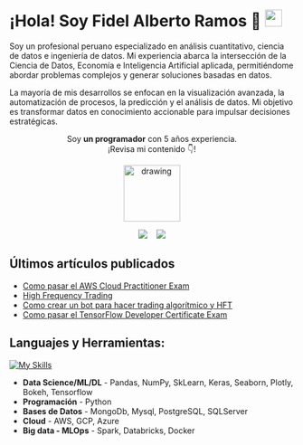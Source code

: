 <h1>¡Hola! Soy Fidel Alberto Ramos 👋 <img src="https://emojis.slackmojis.com/emojis/images/1531849430/4246/blob-sunglasses.gif?1531849430" width="30"/></h1>

Soy un profesional peruano especializado en análisis cuantitativo, ciencia de datos e ingeniería de datos. Mi experiencia abarca la intersección de la Ciencia de Datos, Economía e Inteligencia Artificial aplicada, permitiéndome abordar problemas complejos y generar soluciones basadas en datos.

La mayoría de mis desarrollos se enfocan en la visualización avanzada, la automatización de procesos, la predicción y el análisis de datos. Mi objetivo es transformar datos en conocimiento accionable para impulsar decisiones estratégicas.

<div id="top"></div>



<!-- PROJECT LOGO 
<br />
<div align="center">
  <a href="">
    <img src="images/logo.png" alt="Logo" width="80" height="80">
  </a>

  <h3 align="center">Descargar Curriculum Vitae</h3>
  <!--
  <p align="center">
    Tambien puedes ver mi portafolio
    <br />
    <a href="https://vittaquant-ai.com"><strong>Mi portafolio »</strong></a>
    
    <br />
    <br />
  </p>
  -->
</div>


</p>

<p align="center">Soy <strong>un programador</strong> con 5 años experiencia. <br />¡Revisa mi contenido 👇!</p>
<p align="center">
<a href="https://www.youtube.com/channel/UCCXjqeeYtqg3ez-dlnlesmA"><img align="center" src="https://res.cloudinary.com/importdata/image/upload/v1595012354/yt_logo_jjgys4.png" alt="drawing" width="100"/>
 
 
<p>

  <p align="center">
   <a href="mailto:fidelalbertoramos.c@gmail.com"><img src="https://img.shields.io/badge/e‑mail-D14836.svg?style=for-the-badge&logo=GMail&logoColor=white"/></a>
<!--   &nbsp;&nbsp;&nbsp;<a href="https://www.linkedin.com/in/fidel-alberto-ramos-950079186/"><img src="https://img.shields.io/badge/linkedin-0077B5.svg?style=for-the-badge&logo=linkedin&logoColor=white"/></a> -->
  &nbsp;&nbsp;&nbsp;<a href="https://twitter.com/VittaQuant"><img src="https://img.shields.io/badge/twitter-1DA1F2.svg?style=for-the-badge&logo=twitter&logoColor=white"/></a>
</p>

<h2>Últimos artículos publicados</h2>

- [Como pasar el AWS Cloud Practitioner Exam](https://www.linkedin.com/pulse/aws-certified-cloud-practitioner-fidel-alberto-ramos/)
- [High Frequency Trading](https://www.linkedin.com/pulse/high-frequency-trading-fidel-alberto-ramos/)
- [Como crear un bot para hacer trading algorítmico y HFT](https://www.linkedin.com/pulse/como-crear-un-bot-para-hacer-trading-algor%C3%ADtmico-y-hft-ramos/)
- [Como pasar el TensorFlow Developer Certificate Exam](https://www.linkedin.com/pulse/como-pasar-el-tensorflow-developer-certificate-exam-ramos/)



## **Languajes y Herramientas:**  

[![My Skills](https://skillicons.dev/icons?i=aws,gcp,azure,react,py,pytorch,tensorflow,git,postgres,mongodb,linux,latex&perline=6)](https://skillicons.dev)



<!-- <code><img height="20" src="https://raw.githubusercontent.com/github/explore/80688e429a7d4ef2fca1e82350fe8e3517d3494d/topics/csharp/csharp.png"></code> -->
- **Data Science/ML/DL** - Pandas, NumPy, SkLearn, Keras, Seaborn, Plotly, Bokeh, Tensorflow
- **Programación** -  Python
- **Bases de Datos** -  MongoDb, Mysql, PostgreSQL, SQLServer
- **Cloud** -  AWS, GCP, Azure
- **Big data - MLOps** -  Spark, Databricks, Docker
 

